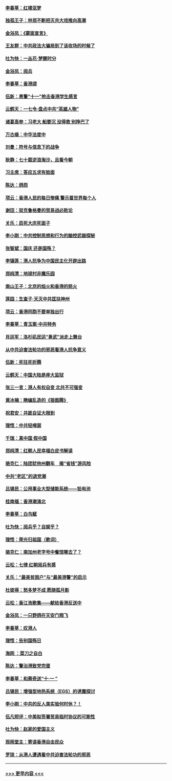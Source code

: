 #### [李春草：红楼沤梦](../pages/nsc993/n11569673.md?t=10051455) 
#### [独孤王子：林郑不断把灭共大戏推向高潮](../pages/nsc993/n11569381.md?t=10051455) 
#### [金浴凤：《蒙面宣言》](../pages/nsc993/n11569368.md?t=10051455) 
#### [王友群：中共政法大骗局到了该收场的时候了](../pages/nsc993/n11568940.md?t=10051455) 
#### [吐为快：一丛花‧梦醒时分](../pages/nsc993/n11567491.md?t=10051455) 
#### [金浴凤：阅兵](../pages/nsc993/n11567454.md?t=10051455) 
#### [李春草：香港颂](../pages/nsc993/n11567444.md?t=10051455) 
#### [伍新：黑警“十一”枪击香港学生感言](../pages/nsc993/n11567426.md?t=10051455) 
#### [云鹤天：一七令‧盘点中共“英雄人物”](../pages/nsc993/n11567091.md?t=10051455) 
#### [诸葛高参：习老大 船要沉 没得救 别挣巴了](../pages/nsc993/n11566976.md?t=10051455) 
#### [万古缘：中华法度中](../pages/nsc993/n11566726.md?t=10051455) 
#### [刘曼：符号与信息下的战争](../pages/nsc993/n11564655.md?t=10051455) 
#### [耿静：七十载逆浪淘沙，且看今朝](../pages/nsc993/n11564520.md?t=10051455) 
#### [习主席：答应五求有脸面](../pages/nsc993/n11563953.md?t=10051455) 
#### [陈达：鸽怨](../pages/nsc993/n11561879.md?t=10051455) 
#### [项云：香港人民的每日惨痛  警示着世界每个人](../pages/nsc993/n11559273.md?t=10051455) 
#### [谢田：驳克鲁格曼的贸易战必败论](../pages/nsc993/n11555840.md?t=10051455) 
#### [关乐：启死大庆死面子](../pages/nsc993/n11556823.md?t=10051455) 
#### [李小刚：中共控制思想和行为的脑控武器探秘](../pages/nsc993/n11556776.md?t=10051455) 
#### [张智斌：国庆  还是国殇？](../pages/nsc993/n11556617.md?t=10051455) 
#### [李镇莲：港人抗争为中国民主化开辟出路](../pages/nsc993/n11556570.md?t=10051455) 
#### [郑纯清：地球村非魔乐园](../pages/nsc993/n11555415.md?t=10051455) 
#### [南山王子：北京的焰火和香港的怒火](../pages/nsc993/n11555318.md?t=10051455) 
#### [莲园：生查子·天灭中共匡扶神州](../pages/nsc993/n11555302.md?t=10051455) 
#### [项云：香港同胞不要单独出行](../pages/nsc993/n11555276.md?t=10051455) 
#### [李春草：青玉案‧中共特务](../pages/nsc993/n11552356.md?t=10051455) 
#### [肖运军：洛杉矶民运“勇武”派走上舞台](../pages/nsc993/n11551595.md?t=10051455) 
#### [从中共迫害法轮功的邪恶看港人抗争意义](../pages/nsc993/n11540858.md?t=10051455) 
#### [伍新：死往死折腾](../pages/nsc993/n11550174.md?t=10051455) 
#### [云鹤天：中国大陆是座大监狱](../pages/nsc993/n11550155.md?t=10051455) 
#### [张三一言：港人有权自变 北共不可强变](../pages/nsc993/n11550132.md?t=10051455) 
#### [黄冰楠：瞎编乱造的《狼图腾》](../pages/nsc993/n11550082.md?t=10051455) 
#### [祝君安：共匪自证大限到](../pages/nsc993/n11550041.md?t=10051455) 
#### [理悟：中共轻嘚瑟](../pages/nsc993/n11547978.md?t=10051455) 
#### [千瑞：真中国 假中国](../pages/nsc993/n11547865.md?t=10051455) 
#### [郑纯清：红朝人民幸福白皮书解读](../pages/nsc993/n11547499.md?t=10051455) 
#### [骆克仁：陆团犹他州翻车　揭“省钱”游风险](../pages/nsc993/n11546977.md?t=10051455) 
#### [中共“老区”的退党潮](../pages/nsc993/n11545995.md?t=10051455) 
#### [吕锡民：公用事业大型储能系统——铅电池](../pages/nsc993/n11545701.md?t=10051455) 
#### [桂南福：香港潮涌北](../pages/nsc993/n11545682.md?t=10051455) 
#### [李春草：白鸟赋](../pages/nsc993/n11545663.md?t=10051455) 
#### [吐为快：阅兵乎？自娱乎？](../pages/nsc993/n11545625.md?t=10051455) 
#### [理悟：荣光归祖国（歌词）](../pages/nsc993/n11545616.md?t=10051455) 
#### [骆克仁：南加州老字号中餐馆哪去了？](../pages/nsc993/n11545120.md?t=10051455) 
#### [云松：七律 红朝阅兵有感](../pages/nsc993/n11542394.md?t=10051455) 
#### [关乐：“最美贫困户”与“最美港警”的启示](../pages/nsc993/n11542252.md?t=10051455) 
#### [杜彼得：愁多梦不成 愿随孤月影](../pages/nsc993/n11540296.md?t=10051455) 
#### [云松：香江浩歌集——献给香港反送中](../pages/nsc993/n11540149.md?t=10051455) 
#### [金浴凤：一只野鸽在天安门翔飞](../pages/nsc993/n11540280.md?t=10051455) 
#### [李春草：叹港人](../pages/nsc993/n11540119.md?t=10051455) 
#### [理悟：告别国殇日](../pages/nsc993/n11539610.md?t=10051455) 
#### [海网 ：菜刀之自白](../pages/nsc993/n11539597.md?t=10051455) 
#### [陈达：警治港致党完蛋](../pages/nsc993/n11538127.md?t=10051455) 
#### [李春草：和蔡奇送“十·一 ”](../pages/nsc993/n11537810.md?t=10051455) 
#### [吕锡民：增强型地热系统（EGS）的诱震探讨](../pages/nsc993/n11537765.md?t=10051455) 
#### [李小刚：中共的反人类实验何时休？！](../pages/nsc993/n11537669.md?t=10051455) 
#### [伍凡短评：中美拟签署贸易临时协议的可能性](../pages/nsc993/n11536773.md?t=10051455) 
#### [吐为快：赵家的爱国主义](../pages/nsc993/n11536750.md?t=10051455) 
#### [观雨堂主：寄语香港自由民众](../pages/nsc993/n11536735.md?t=10051455) 
#### [罗琼：从港人遭遇看中共迫害法轮功的邪恶](../pages/nsc993/n11507862.md?t=10051455) 

----
#### [ >>> 更早内容 <<< ](../indexes/nsc993-earlier.md)
